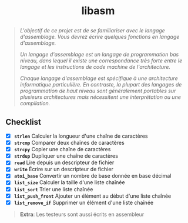 # <p align="center">libasm</p>
> *L'objectif de ce projet est de se familiariser avec le langage d'assemblage. Vous devrez écrire quelques fonctions en langage d'assemblage.*
> 
> *Un langage d'assemblage est un langage de programmation bas niveau, dans lequel il existe une correspondance très forte entre le langage et les instructions de code machine de l'architecture.*
>
> *Chaque langage d'assemblage est spécifique à une architecture informatique particulière. En contraste, la plupart des langages de programmation de haut niveau sont généralement portables sur plusieurs architectures mais nécessitent une interprétation ou une compilation.*

## Checklist
- [x] **`strlen`** Calculer la longueur d'une chaîne de caractères
- [x] **`strcmp`** Comparer deux chaînes de caractères
- [x] **`strcpy`** Copier une chaîne de caractères
- [x] **`strdup`** Dupliquer une chaîne de caractères
- [x] **`read`** Lire depuis un descripteur de fichier
- [x] **`write`** Écrire sur un descripteur de fichier
- [x] **`atoi_base`** Convertir un nombre de base donnée en base décimal
- [x] **`list_size`** Calculer la taille d'une liste chaînée
- [x] **`list_sort`** Trier une liste chaînée
- [x] **`list_push_front`** Ajouter un élément au début d'une liste chaînée
- [x] **`list_remove_if`** Supprimer un élément d'une liste chaînée
>**Extra**: Les testeurs sont aussi écrits en assembleur

